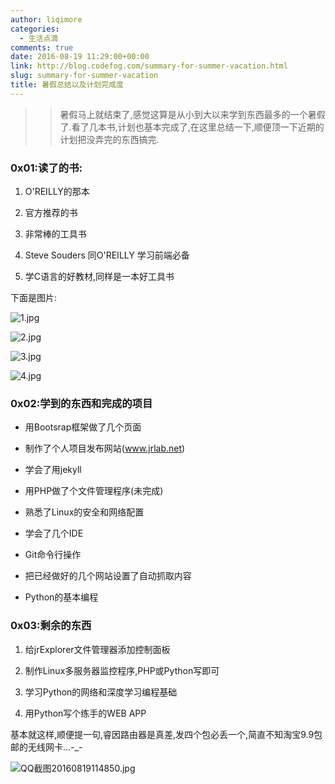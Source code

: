 ```yaml
---
author: liqimore
categories:
  - 生活点滴
comments: true
date: 2016-08-19 11:29:00+00:00
link: http://blog.codefog.com/summary-for-summer-vacation.html
slug: summary-for-summer-vacation
title: 暑假总结以及计划完成度
---
```



<blockquote>

> 
> 暑假马上就结束了,感觉这算是从小到大以来学到东西最多的一个暑假了.看了几本书,计划也基本完成了,在这里总结一下,顺便顶一下近期的计划把没弄完的东西搞完.
> 
> 
</blockquote>




### 0x01:读了的书:






  1. O'REILLY的那本


  2. 官方推荐的书


  3. 非常棒的工具书


  4. Steve Souders 同O'REILLY 学习前端必备


  5. 学C语言的好教材,同样是一本好工具书




下面是图片:




![1.jpg](http://old.timelovelife.com/usr/uploads/2016/08/202315299.jpg)




![2.jpg](http://old.timelovelife.com/usr/uploads/2016/08/806026929.jpg)




![3.jpg](http://old.timelovelife.com/usr/uploads/2016/08/481273516.jpg)




![4.jpg](http://old.timelovelife.com/usr/uploads/2016/08/3972325621.jpg)




### 0x02:学到的东西和完成的项目






  * 用Bootsrap框架做了几个页面


  * 制作了个人项目发布网站(www.jrlab.net)


  * 学会了用jekyll


  * 用PHP做了个文件管理程序(未完成)


  * 熟悉了Linux的安全和网络配置


  * 学会了几个IDE


  * Git命令行操作


  * 把已经做好的几个网站设置了自动抓取内容


  * Python的基本编程




### 0x03:剩余的东西






  1. 给jrExplorer文件管理器添加控制面板


  2. 制作Linux多服务器监控程序,PHP或Python写即可


  3. 学习Python的网络和深度学习编程基础


  4. 用Python写个练手的WEB APP




基本就这样,顺便提一句,睿因路由器是真差,发四个包必丢一个,简直不知淘宝9.9包邮的无线网卡...-_-




![QQ截图20160819114850.jpg](http://old.timelovelife.com/usr/uploads/2016/08/2841726150.jpg)



